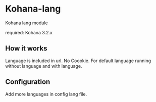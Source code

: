 Kohana-lang
===========

Kohana lang module

required: Kohana 3.2.x

How it works
------------

Language is included in url.
No Coookie.
For default language running without language and with language.


Configuration
-------------

Add more languages in config lang file.
